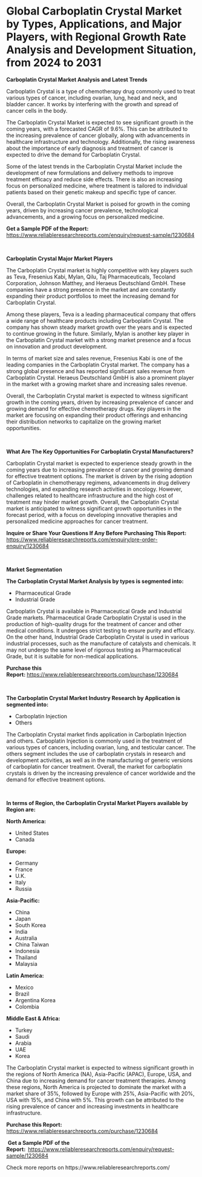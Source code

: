 <p><h1>Global Carboplatin Crystal Market by Types, Applications, and Major Players, with Regional Growth Rate Analysis and Development Situation, from 2024 to 2031</h1></p><p><strong>Carboplatin Crystal Market Analysis and Latest Trends</strong></p>
<p><p>Carboplatin Crystal is a type of chemotherapy drug commonly used to treat various types of cancer, including ovarian, lung, head and neck, and bladder cancer. It works by interfering with the growth and spread of cancer cells in the body.</p><p>The Carboplatin Crystal Market is expected to see significant growth in the coming years, with a forecasted CAGR of 9.6%. This can be attributed to the increasing prevalence of cancer globally, along with advancements in healthcare infrastructure and technology. Additionally, the rising awareness about the importance of early diagnosis and treatment of cancer is expected to drive the demand for Carboplatin Crystal.</p><p>Some of the latest trends in the Carboplatin Crystal Market include the development of new formulations and delivery methods to improve treatment efficacy and reduce side effects. There is also an increasing focus on personalized medicine, where treatment is tailored to individual patients based on their genetic makeup and specific type of cancer.</p><p>Overall, the Carboplatin Crystal Market is poised for growth in the coming years, driven by increasing cancer prevalence, technological advancements, and a growing focus on personalized medicine.</p></p>
<p><strong>Get a Sample PDF of the Report:&nbsp;</strong> <a href="https://www.reliableresearchreports.com/enquiry/request-sample/1230684">https://www.reliableresearchreports.com/enquiry/request-sample/1230684</a></p>
<p>&nbsp;</p>
<p><strong>Carboplatin Crystal Major Market Players</strong></p>
<p><p>The Carboplatin Crystal market is highly competitive with key players such as Teva, Fresenius Kabi, Mylan, Qilu, Taj Pharmaceuticals, Tecoland Corporation, Johnson Matthey, and Heraeus Deutschland GmbH. These companies have a strong presence in the market and are constantly expanding their product portfolios to meet the increasing demand for Carboplatin Crystal.</p><p>Among these players, Teva is a leading pharmaceutical company that offers a wide range of healthcare products including Carboplatin Crystal. The company has shown steady market growth over the years and is expected to continue growing in the future. Similarly, Mylan is another key player in the Carboplatin Crystal market with a strong market presence and a focus on innovation and product development.</p><p>In terms of market size and sales revenue, Fresenius Kabi is one of the leading companies in the Carboplatin Crystal market. The company has a strong global presence and has reported significant sales revenue from Carboplatin Crystal. Heraeus Deutschland GmbH is also a prominent player in the market with a growing market share and increasing sales revenue.</p><p>Overall, the Carboplatin Crystal market is expected to witness significant growth in the coming years, driven by increasing prevalence of cancer and growing demand for effective chemotherapy drugs. Key players in the market are focusing on expanding their product offerings and enhancing their distribution networks to capitalize on the growing market opportunities.</p></p>
<p>&nbsp;</p>
<p><strong>What Are The Key Opportunities For Carboplatin Crystal Manufacturers?</strong></p>
<p><p>Carboplatin Crystal market is expected to experience steady growth in the coming years due to increasing prevalence of cancer and growing demand for effective treatment options. The market is driven by the rising adoption of Carboplatin in chemotherapy regimens, advancements in drug delivery technologies, and expanding research activities in oncology. However, challenges related to healthcare infrastructure and the high cost of treatment may hinder market growth. Overall, the Carboplatin Crystal market is anticipated to witness significant growth opportunities in the forecast period, with a focus on developing innovative therapies and personalized medicine approaches for cancer treatment.</p></p>
<p><strong>Inquire or Share Your Questions If Any Before Purchasing This Report:</strong> <a href="https://www.reliableresearchreports.com/enquiry/pre-order-enquiry/1230684">https://www.reliableresearchreports.com/enquiry/pre-order-enquiry/1230684</a></p>
<p>&nbsp;</p>
<p><strong>Market Segmentation</strong></p>
<p><strong>The Carboplatin Crystal Market Analysis by types is segmented into:</strong></p>
<p><ul><li>Pharmaceutical Grade</li><li>Industrial Grade</li></ul></p>
<p><p>Carboplatin Crystal is available in Pharmaceutical Grade and Industrial Grade markets. Pharmaceutical Grade Carboplatin Crystal is used in the production of high-quality drugs for the treatment of cancer and other medical conditions. It undergoes strict testing to ensure purity and efficacy. On the other hand, Industrial Grade Carboplatin Crystal is used in various industrial processes, such as the manufacture of catalysts and chemicals. It may not undergo the same level of rigorous testing as Pharmaceutical Grade, but it is suitable for non-medical applications.</p></p>
<p><strong>Purchase this Report:&nbsp;</strong><a href="https://www.reliableresearchreports.com/purchase/1230684">https://www.reliableresearchreports.com/purchase/1230684</a></p>
<p>&nbsp;</p>
<p><strong>The Carboplatin Crystal Market Industry Research by Application is segmented into:</strong></p>
<p><ul><li>Carboplatin Injection</li><li>Others</li></ul></p>
<p><p>The Carboplatin Crystal market finds application in Carboplatin Injection and others. Carboplatin Injection is commonly used in the treatment of various types of cancers, including ovarian, lung, and testicular cancer. The others segment includes the use of carboplatin crystals in research and development activities, as well as in the manufacturing of generic versions of carboplatin for cancer treatment. Overall, the market for carboplatin crystals is driven by the increasing prevalence of cancer worldwide and the demand for effective treatment options.</p></p>
<p>&nbsp;</p>
<p><strong>In terms of Region, the Carboplatin Crystal Market Players available by Region are:</strong></p>
<p>
    <p> <strong> North America: </strong>
        <ul>
            <li>United States</li>
            <li>Canada</li>
        </ul>
        </p> 
    <p> <strong> Europe: </strong>
        <ul>
            <li>Germany</li>
            <li>France</li>
            <li>U.K.</li>
            <li>Italy</li>
            <li>Russia</li>
        </ul>
        </p> 
    <p> <strong> Asia-Pacific: </strong>
        <ul>
            <li>China</li>
            <li>Japan</li>
            <li>South Korea</li>
            <li>India</li>
            <li>Australia</li>
            <li>China Taiwan</li>
            <li>Indonesia</li>
            <li>Thailand</li>
            <li>Malaysia</li>
        </ul>
        </p> 
    <p> <strong> Latin America: </strong>
        <ul>
            <li>Mexico</li>
            <li>Brazil</li>
            <li>Argentina Korea</li>
            <li>Colombia</li>
        </ul>
        </p> 
    <p> <strong> Middle East & Africa: </strong>
        <ul>
            <li>Turkey</li>
            <li>Saudi</li>
            <li>Arabia</li>
            <li>UAE</li>
            <li>Korea</li>
        </ul>
    </p>
    </p>
<p><p>The Carboplatin Crystal market is expected to witness significant growth in the regions of North America (NA), Asia-Pacific (APAC), Europe, USA, and China due to increasing demand for cancer treatment therapies. Among these regions, North America is projected to dominate the market with a market share of 35%, followed by Europe with 25%, Asia-Pacific with 20%, USA with 15%, and China with 5%. This growth can be attributed to the rising prevalence of cancer and increasing investments in healthcare infrastructure.</p></p>
<p><strong>Purchase this Report: </strong><a href="https://www.reliableresearchreports.com/purchase/1230684">https://www.reliableresearchreports.com/purchase/1230684</a></p>
<p>&nbsp;<strong>Get a Sample PDF of the Report:&nbsp;&nbsp;</strong><a href="https://www.reliableresearchreports.com/enquiry/request-sample/1230684">https://www.reliableresearchreports.com/enquiry/request-sample/1230684</a></p>
<p><strong></strong></p>
<p>Check more reports on https://www.reliableresearchreports.com/</p>